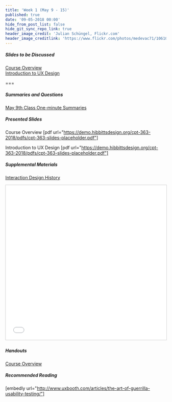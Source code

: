 ```yaml
---
title: 'Week 1 (May 9 - 15)'
published: true
date: '09-05-2018 00:00'
hide_from_post_list: false
hide_git_sync_repo_link: true
header_image_credit: 'Julian Schüngel, Flickr.com'
header_image_creditlink: 'https://www.flickr.com/photos/medevac71/10610701655/'
---
```


##### Slides to be Discussed
[Course Overview](https://demo.hibbittsdesign.org/cpt-363-2018/pdfs/cpt-363-slides-placeholder.pdf)  
[Introduction to UX Design](https://demo.hibbittsdesign.org/cpt-363-2018/pdfs/cpt-363-slides-placeholder.pdf)  

===

##### Summaries and Questions  
[May 9th Class One-minute Summaries](https://sso.canvaslms.com/courses/1413912/assignments/9519517)

##### Presented Slides  
Course Overview
[pdf url="https://demo.hibbittsdesign.org/cpt-363-2018/pdfs/cpt-363-slides-placeholder.pdf"]  

Introduction to UX Design
[pdf url="https://demo.hibbittsdesign.org/cpt-363-2018/pdfs/cpt-363-slides-placeholder.pdf"]  

##### Supplemental Materials  
[Interaction Design History](http://www.slideshare.net/mrettig/interaction-design-history)  
<div class="embed-responsive embed-responsive-4by3"><iframe src="//www.slideshare.net/slideshow/embed_code/key/aTtcFNn7i55UVK" width="595" height="485" frameborder="0" marginwidth="0" marginheight="0" scrolling="no" style="border:1px solid #CCC; border-width:1px; margin-bottom:5px; max-width: 100%;" allowfullscreen> </iframe></div>

##### Handouts
[Course Overview](https://sso.canvaslms.com/courses/1413912/files/folder/Handouts/Course%20Overview)  

##### Recommended Reading  
[embedly url="http://www.uxbooth.com/articles/the-art-of-guerrilla-usability-testing/"]
